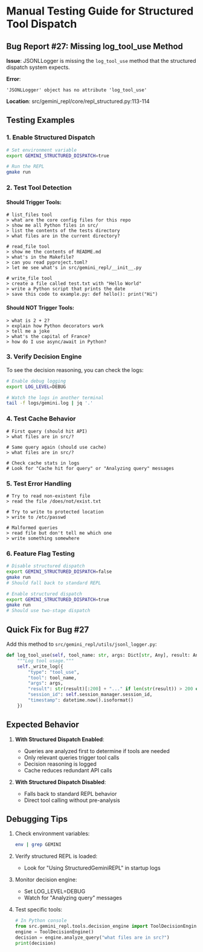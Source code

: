 # Manual Testing Guide for Structured Tool Dispatch

## Bug Report #27: Missing log_tool_use Method

**Issue**: JSONLLogger is missing the `log_tool_use` method that the structured dispatch system expects.

**Error**:
```
'JSONLLogger' object has no attribute 'log_tool_use'
```

**Location**: src/gemini_repl/core/repl_structured.py:113-114

## Testing Examples

### 1. Enable Structured Dispatch

```bash
# Set environment variable
export GEMINI_STRUCTURED_DISPATCH=true

# Run the REPL
gmake run
```

### 2. Test Tool Detection

#### Should Trigger Tools:

```
# list_files tool
> what are the core config files for this repo
> show me all Python files in src/
> list the contents of the tests directory
> what files are in the current directory?

# read_file tool
> show me the contents of README.md
> what's in the Makefile?
> can you read pyproject.toml?
> let me see what's in src/gemini_repl/__init__.py

# write_file tool
> create a file called test.txt with "Hello World"
> write a Python script that prints the date
> save this code to example.py: def hello(): print("Hi")
```

#### Should NOT Trigger Tools:

```
> what is 2 + 2?
> explain how Python decorators work
> tell me a joke
> what's the capital of France?
> how do I use async/await in Python?
```

### 3. Verify Decision Engine

To see the decision reasoning, you can check the logs:

```bash
# Enable debug logging
export LOG_LEVEL=DEBUG

# Watch the logs in another terminal
tail -f logs/gemini.log | jq '.'
```

### 4. Test Cache Behavior

```
# First query (should hit API)
> what files are in src/?

# Same query again (should use cache)
> what files are in src/?

# Check cache stats in logs
# Look for "Cache hit for query" or "Analyzing query" messages
```

### 5. Test Error Handling

```
# Try to read non-existent file
> read the file /does/not/exist.txt

# Try to write to protected location
> write to /etc/passwd

# Malformed queries
> read file but don't tell me which one
> write something somewhere
```

### 6. Feature Flag Testing

```bash
# Disable structured dispatch
export GEMINI_STRUCTURED_DISPATCH=false
gmake run
# Should fall back to standard REPL

# Enable structured dispatch
export GEMINI_STRUCTURED_DISPATCH=true
gmake run
# Should use two-stage dispatch
```

## Quick Fix for Bug #27

Add this method to `src/gemini_repl/utils/jsonl_logger.py`:

```python
def log_tool_use(self, tool_name: str, args: Dict[str, Any], result: Any):
    """Log tool usage."""
    self._write_log({
        "type": "tool_use",
        "tool": tool_name,
        "args": args,
        "result": str(result)[:200] + "..." if len(str(result)) > 200 else str(result),
        "session_id": self.session_manager.session_id,
        "timestamp": datetime.now().isoformat()
    })
```

## Expected Behavior

1. **With Structured Dispatch Enabled**:
   - Queries are analyzed first to determine if tools are needed
   - Only relevant queries trigger tool calls
   - Decision reasoning is logged
   - Cache reduces redundant API calls

2. **With Structured Dispatch Disabled**:
   - Falls back to standard REPL behavior
   - Direct tool calling without pre-analysis

## Debugging Tips

1. Check environment variables:
   ```bash
   env | grep GEMINI
   ```

2. Verify structured REPL is loaded:
   - Look for "Using StructuredGeminiREPL" in startup logs

3. Monitor decision engine:
   - Set LOG_LEVEL=DEBUG
   - Watch for "Analyzing query" messages

4. Test specific tools:
   ```python
   # In Python console
   from src.gemini_repl.tools.decision_engine import ToolDecisionEngine
   engine = ToolDecisionEngine()
   decision = engine.analyze_query("what files are in src?")
   print(decision)
   ```
